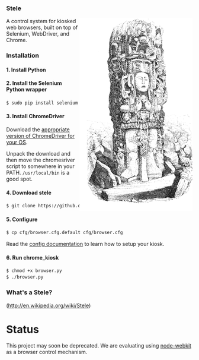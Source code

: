 ### Stele
<img align="right" alt="Image of a Maya stele at Copan" src="/media/copan.png" />
A control system for kiosked web browsers, built on top of Selenium, WebDriver, and Chrome.

### Installation
#### 1. Install Python
#### 2. Install the Selenium Python wrapper

```bash
$ sudo pip install selenium
```

#### 3. Install ChromeDriver
Download the [appropriate version of ChromeDriver for your OS](http://chromedriver.storage.googleapis.com/index.html).

Unpack the download and then move the chromesriver script to somewhere in your PATH. `/usr/local/bin` is a good spot.

#### 4. Download stele
```bash
$ git clone https://github.com/scimusmn/stele.git
```

#### 5. Configure
```bash
$ cp cfg/browser.cfg.default cfg/browser.cfg
```
Read the [config documentation](https://github.com/scimusmn/stele/blob/master/docs/config.md) to learn how to setup your kiosk.

#### 6. Run chrome_kiosk
```bash
$ chmod +x browser.py
$ ./browser.py
```
### What's a Stele?
(http://en.wikipedia.org/wiki/Stele)

# Status
This project may soon be deprecated. We are evaluating using [node-webkit](https://github.com/rogerwang/node-webkit) as a browser control mechanism.
